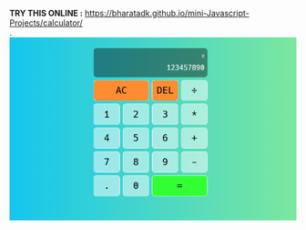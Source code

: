 **TRY THIS ONLINE :** https://bharatadk.github.io/mini-Javascript-Projects/calculator/
</br> .
<img src="https://github.com/bharatadk/mini-Javascript-Projects/blob/main/calculator/screenshot.png">
